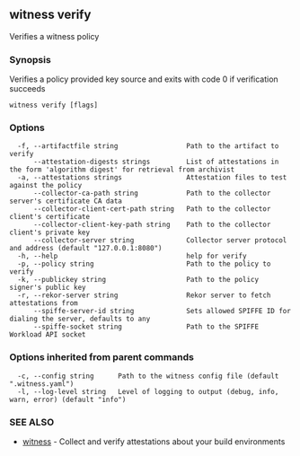 ## witness verify

Verifies a witness policy

### Synopsis

Verifies a policy provided key source and exits with code 0 if verification succeeds

```
witness verify [flags]
```

### Options

```
  -f, --artifactfile string                 Path to the artifact to verify
      --attestation-digests strings         List of attestations in the form 'algorithm digest' for retrieval from archivist
  -a, --attestations strings                Attestation files to test against the policy
      --collector-ca-path string            Path to the collector server's certificate CA data
      --collector-client-cert-path string   Path to the collector client's certificate
      --collector-client-key-path string    Path to the collector client's private key
      --collector-server string             Collector server protocol and address (default "127.0.0.1:8080")
  -h, --help                                help for verify
  -p, --policy string                       Path to the policy to verify
  -k, --publickey string                    Path to the policy signer's public key
  -r, --rekor-server string                 Rekor server to fetch attestations from
      --spiffe-server-id string             Sets allowed SPIFFE ID for dialing the server, defaults to any
      --spiffe-socket string                Path to the SPIFFE Workload API socket
```

### Options inherited from parent commands

```
  -c, --config string      Path to the witness config file (default ".witness.yaml")
  -l, --log-level string   Level of logging to output (debug, info, warn, error) (default "info")
```

### SEE ALSO

* [witness](witness.md)	 - Collect and verify attestations about your build environments

